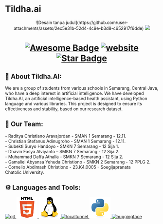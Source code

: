 # Tildha.ai
<div style="text-align: center;">
              <p align="center">
                ![Desain tanpa judul](https://github.com/user-attachments/assets/2ec5e31b-52d4-4c9e-b3d8-c652917f6dde)
                <a href="https://github.com/fairyland0926"><img src="https://readme-typing-svg.herokuapp.com/?lines=Your%20Health,%20Our%20Priority;Empowering%20Wellness%20with%20Tildha%20AI.;The%20Future%20of%20Personal%20Health.;Smarter%20Health%20Starts%20Here.;Where%20Technology%20Meets%20Wellness.;Elevate%20Your%20Health%20with%20Tildha%20AI.&font=VT323&center=true&width=650&height=70&color=01B744&vCenter=true&size=45%22"></a>
              </p>
              <p align='center'>
              <h1 align="center">
                <a href="https://github.com/fasuyaaaPNG/Tildha.ai"><img src="https://cdn.rawgit.com/sindresorhus/awesome/d7305f38d29fed78fa85652e3a63e154dd8e8829/media/badge.svg" alt="Awesome Badge"/></a>
                <a href="https://github.com/fasuyaaaPNG/Tildha.ai"><img src="https://img.shields.io/static/v1?label=&labelColor=505050&message=Dynamic&color=%230076D6&style=flat&logo=google-chrome&logoColor=%230076D6" alt="website"/></a>
                <a href="https://github.com/fasuyaaaPNG/Tildha.ai"><img src="https://img.shields.io/static/v1?label=%F0%9F%8C%9F&message=Stargit&style=style=flat&color=BC4E99" alt="Star Badge"/></a>
              </h1>
              </p>
              <h2 align="left" font-weight="bold">🤖 About Tildha.AI: </h2>
              <p align='left'>We are a group of students from various schools in Semarang, Central Java, who have a deep interest in artificial intelligence. We have developed Tildha.AI, an artificial intelligence-based health assistant, using Python language and various libraries. This project is designed to ensure its effectiveness and stability, based on our research dataset.</p>
              <h2 align="left" font-weight="bold">🧩 Our Team: </h2>
              <p align='left'>- Raditya Christiano Aravajordan - SMAN 1 Semarang - 12.11.<br>
              -	Christian Stefanus Adinugroho - SMAN 1 Semarang - 12.11.<br>
              -	Subekti Suryo Handoyo -  SMKN 7 Semarang - 12 Sija 1.<br>
              -	Dhavin Fasya Alviyanto – SMKN 7 Semarang - 12 Sija 2.<br>
              -	Muhammad Daffa Athalla  - SMKN 7 Semarang - 12 Sija 2.<br>
              -	Gamaliel Abyansa Yehuda Christiono -  SMKN 2 Semarang - 12 PPLG 2.<br>
              -	Cornelio Abdimash Christiono - 23.K4.0005 - Soegijapranata Chatolic University.</p>
                      <h2 align="left">⚙️ Languages and Tools: </h3>
                      <p align="left"><a href="https://git-scm.com/" target="_blank" rel="noreferrer"> <img src="https://www.vectorlogo.zone/logos/git-scm/git-scm-icon.svg" alt="git" width="70" height="70"/> </a> <a href="https://www.w3.org/html/" target="_blank" rel="noreferrer"> <img src="https://raw.githubusercontent.com/devicons/devicon/master/icons/html5/html5-original-wordmark.svg" alt="html5" width="70" height="70"/> </a><a href="https://www.linux.org/" target="_blank" rel="noreferrer"> <img src="https://raw.githubusercontent.com/devicons/devicon/master/icons/linux/linux-original.svg" alt="linux" width="70" height="70"/> </a><a href="https://theboroer.github.io/localtunnel-www/" target="_blank" rel="noreferrer"> <img src="https://avatars.githubusercontent.com/u/13612933?v=4" alt="localtunnel" width="70" height="70"/> </a><a href="https://www.python.org" target="_blank" rel="noreferrer"> <img src="https://raw.githubusercontent.com/devicons/devicon/master/icons/python/python-original.svg" alt="python" width="70" height="70"/> </a><a href="https://huggingface.co/" target="_blank" rel="noreferrer"> <img src="https://huggingface.co/datasets/huggingface/brand-assets/resolve/main/hf-logo.svg" alt="huggingface" width="70" height="70"/> </a></p>
                  </div>
